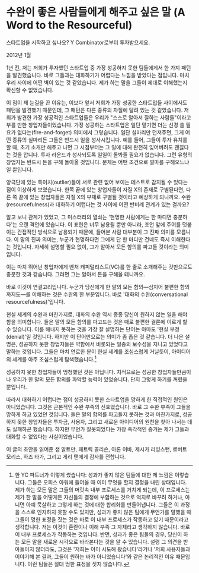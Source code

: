 # 수완이 좋은 사람들에게 해주고 싶은 말 (A Word to the Resourceful)

스타트업을 시작하고 싶나요? Y Combinator로부터 투자받으세요.

2012년 1월

1년 전, 저는 저희가 투자했던 스타트업 중 가장 성공하지 못한 팀들에게서 한 가지 패턴을 발견했습니다. 바로 그들과는 대화하기가 어렵다는 느낌을 받았다는 점입니다. 마치 우리 사이에 어떤 벽이 있는 것 같았습니다. 제가 하는 말을 그들이 제대로 이해했는지 확신할 수 없었습니다.

이 점이 제 눈길을 끈 이유는, 이보다 앞서 저희가 가장 성공한 스타트업들 사이에서도 패턴을 발견했기 때문인데, 그 패턴은 다른 종류의 자질에 달려 있는 것 같았습니다. 저희가 발견한 가장 성공적인 스타트업들은 우리가 "스스로 알아서 잘하는 사람들"이라고 부를 만한 창업자들이었습니다. 가장 성공하는 스타트업은 일단 맡기면 더는 신경 쓸 필요가 없다는(fire-and-forget) 의미에서 그렇습니다. 일단 실마리만 던져주면, 그게 어떤 종류의 실마리든 그들은 반드시 일을 성사시킵니다. 예를 들어, 그들이 투자 유치를 할 때, 초기 소개만 해주고 나면 그 시점부터는 그 일에 대해 완전히 잊어버려도 괜찮다는 것을 압니다. 투자 라운드가 성사되도록 일일이 돌봐줄 필요가 없습니다. 그런 유형의 창업자는 반드시 돈을 구해 돌아올 것입니다. 문제는 어떤 조건으로 얼마를 구해오느냐일 뿐입니다.

양극단에 있는 특이치(outlier)들이 서로 관련 없어 보이는 테스트로 감지될 수 있다는 점이 이상하게 보였습니다. 한쪽 끝에 있는 창업자들이 자질 X의 존재로 구별된다면, 다른 쪽 끝에 있는 창업자들은 자질 X의 부재로 구별될 것이라고 예상하게 되니까요. 수완(resourcefulness)과 대화하기 어렵다는 것 사이에 어떤 반비례 관계가 있는 걸까요?

알고 보니 관계가 있었고, 그 미스터리의 열쇠는 '현명한 사람에게는 한 마디면 충분하다'는 오랜 격언에 있습니다. 이 표현은 너무 남용될 뿐만 아니라, 조언 앞에 주어를 덧붙이는 간접적인 방식으로 남용되기 때문에, 들어본 사람 대부분이 그 진짜 의미를 모릅니다. 이 말의 진짜 의미는, 누군가 현명하다면 그에게 단 한 마디만 건네도 즉시 이해한다는 것입니다. 자세히 설명할 필요 없이, 그가 알아서 모든 함의를 파고들 것이라는 의미입니다.

이는 마치 뛰어난 창업자에게 벤처 캐피털리스트(VC)를 한 줄로 소개해주는 것만으로도 충분한 것과 같습니다. 그러면 그는 알아서 돈을 구해올 테니까요.

바로 이것이 연결고리입니다. 누군가 당신에게 한 말의 모든 함의—심지어 불편한 함의까지도—를 이해하는 것은 수완의 한 부분입니다. 바로 '대화의 수완(conversational resourcefulness)'입니다.

현실 세계의 수완과 마찬가지로, 대화의 수완 역시 종종 당신이 원하지 않는 일을 해야 함을 의미합니다. 들은 말의 모든 함의를 파고드는 것은 때로 불편한 결론에 이르게 할 수 있습니다. 이를 해내지 못하는 것을 가장 잘 설명하는 단어는 아마도 '현실 부정(denial)'일 것입니다. 하지만 이 단어만으로는 의미가 좀 좁은 것 같습니다. 더 나은 설명은, 성공하지 못한 창업자들은 약함에서 비롯되는 일종의 보수성을 지니고 있었다고 말하는 것입니다. 그들은 마치 연로한 분이 현실 세계를 조심스럽게 거닐듯이, 아이디어의 세계를 아주 조심스럽게 탐색했습니다.[^1]

성공하지 못한 창업자들이 멍청했던 것은 아닙니다. 지적으로는 성공한 창업자들만큼이나 우리가 한 말의 모든 함의를 파악할 능력이 있었습니다. 단지 그렇게 하기를 꺼렸을 뿐입니다.

따라서 대화하기 어렵다는 점이 성공하지 못한 스타트업을 망하게 한 직접적인 원인은 아니었습니다. 그것은 근본적인 수완 부족의 신호였습니다. 바로 그 수완 부족이 그들을 망하게 하고 있었던 것입니다. 들은 말의 함의를 파고들지 못하는 것과 마찬가지로, 성공하지 못한 창업자들은 투자금, 사용자, 그리고 새로운 아이디어의 원천을 찾아 나서는 데도 실패하곤 했습니다. 하지만 무언가 잘못되었다는 가장 즉각적인 증거는 제가 그들과 대화할 수 없었다는 사실이었습니다.

이 글의 초안을 읽어준 샘 알트만, 패트릭 콜리슨, 아론 이바, 제시카 리빙스턴, 로버트 모리스, 하즈 타가, 그리고 게리 탠에게 감사를 전합니다.

[^1]: 한 YC 파트너가 이렇게 썼습니다:
성과가 좋지 않은 팀들에 대한 제 느낌은 이렇습니다. 그들은 오피스 아워에 들어올 때 이미 무엇을 할지 결정을 내린 상태입니다. 제가 하는 모든 말은 그들의 머릿속 내부 프로세스를 거치게 되는데, 이 프로세스는 제가 한 말을 어떻게든 자신들의 결정에 부합하는 것으로 억지로 바꾸려 하거나, 아니면 아예 묵살하고 그렇게 하는 것에 대한 합리화를 만들어냅니다. 그들은 이 과정을 스스로 인지하지 못할 수도 있지만, 성과가 좋지 않은 팀에게 무언가를 말했을 때 그들이 멍한 표정을 짓는 것은 바로 이 내부 프로세스가 작동하고 있기 때문이라고 생각합니다. 저는 이것이 혼란이나 이해 부족 그 자체라고 생각하지 않습니다. 바로 이 내부 프로세스가 작동하는 것입니다.
반면, 성과가 좋은 팀들의 경우, 당신이 하는 모든 말을 새로운 시각으로 바라본다는 것을 알 수 있습니다. 설령 그 의견을 받아들이지 않더라도, 그것은 '저희는 이미 시도해 봤습니다'라거나 '저희 사용자들과 이야기해 본 결과, 그들이 원하는 바가 아니었습니다'와 같은 논리적인 이유 때문입니다. 이런 팀들은 절대 멍한 표정을 짓지 않습니다.